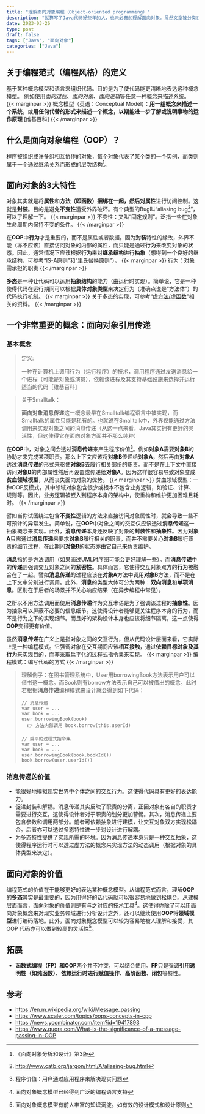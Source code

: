 ```yaml
---
title: "理解面向对象编程（Object-oriented programming）"
description: "就算写了Java代码好些年的人，也未必真的理解面向对象。虽然文章被分类在Java中，但这并非一篇只关于Java的文章。"
date: 2023-03-26
type: post
draft: false
tags: ["Java", "面向对象"]
categories: ["Java"]
---
```


## 关于编程范式（编程风格）的定义
基于某种概念模型和语言来组织代码。目的是为了使代码能更清晰地表达这种概念模型。
例如使用*面向过程*、*面向对象*、*面向逻辑*等任意一种概念来描述系统。
{{< marginpar >}}
概念模型（英语：Conceptual Model）：**用一组概念来描述一个系统**，或**用任何代替的形式来描述一个概念，以期能进一步了解或说明事物的运作原理** [维基百科]
{{< /marginpar >}}

## 什么是面向对象编程（OOP）？
程序被组织成许多组相互协作的对象，每个对象代表了某个类的一个实例，而类则属于一个通过继承关系而形成的层次结构[^1]。
[^1]: 《面向对象分析和设计》第3版

## 面向对象的3大特性
对象其实就是将**属性**和**方法（即函数）**捆绑在一起，然后对**属性**进行访问控制。这就是**封装**。目的是避免**不变性**遭受外界破坏。有个典型的Bug叫“aliasing bug[^2]”，可以了理解一下。
{{< marginpar >}}
不变性：又叫“固定规则”。泛指一些在对象生命周期内保持不变的条件。
{{< /marginpar >}}
[^2]: http://www.catb.org/jargon/html/A/aliasing-bug.html

在**OOP**中**行为**才是重要的，而不是属性或者数据。因为**封装**特性的缘故，外界不能（亦不应该）直接访问对象的内部的属性，而只能是通过**行为**来改变对象的状态。因此，通常情况下应该根据**行为**来对**继承结构**进行**抽象**（想得到一个良好的继承结构，可参考“IS-A原则”和“里氏替换原则”）。
{{< marginpar >}}
行为：对象需承担的职责
{{< /marginpar >}}

**多态**是一种让代码可以运用**抽象结构**的能力（由运行时实现）。简单说，它是一种使得代码在运行期间可以根据**具体对象类型**来决定行为（准确点说是“方法体”）的代码执行机制。
{{< marginpar >}}
关于多态的实现，可参考“[虚方法/虚函数](https://en.wikipedia.org/wiki/Virtual_function)”相关的资料。
{{< /marginpar >}}

## 一个非常重要的概念：面向对象引用传递

### 基本概念

> 定义:
> 
> 一种在计算机上调用行为（运行程序）的技术，调用程序通过发送消息给一个进程（可能是对象或演员），依赖该进程及其支持基础设施来选择并运行适当的代码［维基百科］

> 关于Smalltalk：
>
> **面向对象消息传递**这一概念最早在Smalltalk编程语言中被实现，而Smalltalk的属性只能是私有的。也就说在Smalltalk中，外界仅能通过方法调用来实现对象之间的消息传递（从这一点来看，Java其实拥有更好的灵活性，但这使得它在面向对象方面并不那么纯粹）

在**OOP**中，对象之间会透过**消息传递**来产生程序价值[^3]。例如**对象A**需要**对象B**的协助才来完成某项职责。那么上下文应该将**对象B**传递给**对象A**，然后再由**对象A**透过**消息传递**的形式来驱使**对象B**去履行相关部份的职责。而不是在上下文中直接访问**对象B**的内部属性然后再设置或传递给**对象A**。因为这样很容易导致对象变成**贫血领域模型**，从而丧失面向对象的优势。
{{< marginpar >}}
贫血领域模型：一种OOP反模式，其中领域对象包含很少或根本不包含业务逻辑，如验证、计算、规则等。因此，业务逻辑被嵌入到程序本身的架构中，使重构和维护更加困难且耗时。
{{< /marginpar >}}
[^3]: 程序价值：用户通过应用程序来解决现实问题

譬如当你试图绕过包含**不变性**逻辑的方法来直接访问对象属性时，就会导致一些不可预计的异常发生。简单说，在**OOP**中对象之间的交互仅应该透过**消息传递**这一抽象概念来实现。此外，**消息传递**本身还反映了对象的**封装性**和**抽象性**。因为**对象A**只需通过**消息传递**来要求**对象B**履行相关的职责，而并不需要关心**对象B**履行职责的细节过程，在此期间**对象B**的状态亦由它自己来负责维护。

**消息**指的是方法调用（如果画过UML时序图可能会更好理解一些）。而**消息传递**中的**传递**则强调交互对象之间的**紧密性**。具体而言，它使得交互对象双方的**行为**被融合在了一起。譬如**消息传递**的过程应该在**对象A**方法中调用**对象B**方法，而不是在上下文中分别进行调用。此外，**消息**的类型大体可分为两种：**双向消息**和**单项消息**。区别在于后者的场景并不关心响应结果（在异步编程中常见）。

之所以不用方法调用而使用**消息传递**作为交互术语是为了强调该过程的**抽象性**。因为抽象可以屏蔽不必要的信息细节。这使得设计者能够更关注程序本身的行为，而不是行为之下的实现细节。而且好的架构设计本身也应该将细节隔离，这一点使得**OOP**变得更有价值。

虽然**消息传递**在广义上是指对象之间的交互行为，但从代码设计层面来看，它实际上是一种编程模式。它强调对象在交互期间应该**相互接触**，通过**依赖目标对象及其行为**来实现目的，而非采取扁平化的过程式指令集来实现。
{{< marginpar >}}
编程模式：编写代码的方式
{{< /marginpar >}}

> 理解例子：在图书管理系统中，User用borrowingBook方法表示用户可以借书这一概念。而Book则有borrow方法表示自己可以被借出的概念。此时若根据**消息传递**编程模式来设计就会得到如下代码：
> ```
> // 消息传递
> var user = ...
> var book = ...
> user.borrowingBook(book) 
>   👉 方法内部调用 book.borrow(this.userId)
>
> // 扁平的过程式指令集
> var user = ...
> var book = ...
> user.borrowingBook(book.bookId())
> book.borrow(user.userId())
> ```

### 消息传递的价值
* 能很好地模拟现实世界中个体之间的交互行为。这使得代码具有更好的表达能力。
* 促进封装和解耦。消息传递其实反映了职责的分离，正因对象有各自的职责才需要进行交互，这使得设计者对于职责的划分更加警惕。其次，消息传递主要包含参数和调用两部分。前者可依赖抽象进行建模，让交互对象双方实现松耦合。后者亦可以透过多态特性进一步对设计进行解耦。
* 为多态特性提供了实现所需的环境。因为消息传递本身只是一种交互抽象，这使得程序运行时可以透过虚方法的概念来实现方法的动态调用（根据对象的具体类型来决定）。

## 面向对象的价值
编程范式的价值在于能够更好的表达某种概念模型。从编程范式而言，理解**OOP**的**多态**其实是最重要的，因为用得好的话代码就可以很容易地做到松耦合。从建模层面而言，面向对象的价值则是有与之对应的技术工具[^4]。这使得你除了可以用面向对象概念来对现实业务领域进行分析设计之外，还可以继续使用**OOP**将**领域模型**进行编码落地。此外，面向对象概念模型可以较为容易地被人理解和接受，其 OOP 代码亦可以做到较高的灵活性[^5]。
[^4]: 面向对象概念模型已经得到广泛的编程语言支持
[^5]: 面向对象概念模型有前人丰富的知识沉淀。如有效的设计模式和设计原则

## 拓展
* **函数式编程（FP）**和**OOP**两个并不冲突，可以结合使用。**FP**只是强调**引用透明性（如纯函数）**、**依赖运行时进行赋值操作**、**高阶函数**、**闭包**等特性。

## 参考
* https://en.m.wikipedia.org/wiki/Message_passing
* https://www.scaler.com/topics/oops-concepts-in-cpp
* https://news.ycombinator.com/item?id=19417893
* https://www.quora.com/What-is-the-significance-of-a-message-passing-in-OOP